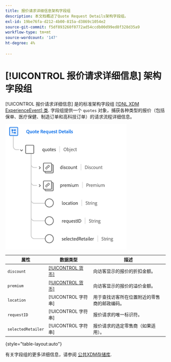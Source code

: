```yaml
---
title: 报价请求详细信息架构字段组
description: 本文档概述了Quote Request Details架构字段组。
exl-id: 19be76fa-d212-4b00-815a-d3869c1054e2
source-git-commit: f5df893260f0772ad54ccdb00d99ed8f328d35a9
workflow-type: tm+mt
source-wordcount: '147'
ht-degree: 4%

---
```


# [!UICONTROL 报价请求详细信息] 架构字段组

[!UICONTROL 报价请求详细信息] 是的标准架构字段组 [[!DNL XDM ExperienceEvent] 类](../../classes/experienceevent.md). 字段组提供一个 `quotes` 对象，捕获各种类型的报价（包括保单、医疗保健、制造订单和高科技订单）的请求流程详细信息。

![](../../images/field-groups/quote-request-details.png)

| 属性 | 数据类型 | 描述 |
| --- | --- | --- |
| `discount` | [[!UICONTROL 货币]](../../data-types/currency.md) | 向访客显示的报价的折扣金额。 |
| `premium` | [[!UICONTROL 货币]](../../data-types/currency.md) | 向访客显示的报价的溢价金额。 |
| `location` | [!UICONTROL 字符串] | 用于查找访客所在位置附近的零售商的邮政编码。 |
| `requestID` | [!UICONTROL 字符串] | 报价请求的唯一标识符。 |
| `selectedRetailer` | [!UICONTROL 字符串] | 报价请求的选定零售商（如果适用）。 |

{style="table-layout:auto"}

有关字段组的更多详细信息，请参阅 [公共XDM存储库](https://github.com/adobe/xdm/blob/master/docs/reference/fieldgroups/experience-event/experienceevent-quote-request-details.schema.json).

